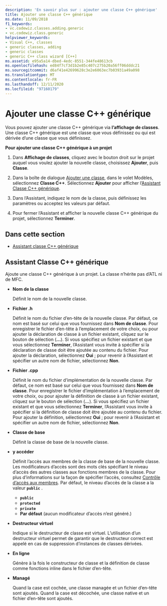 ```yaml
---
description: 'En savoir plus sur : ajouter une classe C++ générique'
title: Ajouter une classe C++ générique
ms.date: 11/09/2018
f1_keywords:
- vc.codewiz.classes.adding.generic
- vc.codewiz.class.generic
helpviewer_keywords:
- Visual C++, classes
- generic classes, adding
- generic classes
- generic C++ class wizard [C++]
ms.assetid: e95a5a14-dbed-4edc-8551-344fe48613cb
ms.openlocfilehash: ed84f7cf3d1b2e85c407c275b20a56ff06dddc21
ms.sourcegitcommit: d6af41e42699628c3e2e6063ec7b03931a49a098
ms.translationtype: MT
ms.contentlocale: fr-FR
ms.lasthandoff: 12/11/2020
ms.locfileid: "97160179"
---
```

# <a name="add-a-generic-c-class"></a>Ajouter une classe C++ générique

Vous pouvez ajouter une classe C++ générique via **l’affichage de classes**. Une classe C++ générique est une classe que vous définissez ou qui est dérivée d’une classe que vous définissez.

**Pour ajouter une classe C++ générique à un projet**

1. Dans **Affichage de classes**, cliquez avec le bouton droit sur le projet auquel vous voulez ajouter la nouvelle classe, choisissez **Ajouter**, puis **Classe**.

1. Dans la boîte de dialogue [Ajouter une classe](./adding-a-class-visual-cpp.md#add-class-dialog-box), dans le volet Modèles, sélectionnez **Classe C++**. Sélectionnez **Ajouter** pour afficher l’[Assistant Classe C++ générique](#generic-c-class-wizard).

1. Dans l’Assistant, indiquez le nom de la classe, puis définissez les paramètres ou acceptez les valeurs par défaut.

1. Pour fermer l’Assistant et afficher la nouvelle classe C++ générique du projet, sélectionnez **Terminer**.

## <a name="in-this-section"></a>Dans cette section

- [Assistant classe C++ générique](#generic-c-class-wizard)

## <a name="generic-c-class-wizard"></a>Assistant Classe C++ générique

Ajoute une classe C++ générique à un projet. La classe n’hérite pas d’ATL ni de MFC.

- **Nom de la classe**

  Définit le nom de la nouvelle classe.

- **Fichier .h**

  Définit le nom du fichier d’en-tête de la nouvelle classe. Par défaut, ce nom est basé sur celui que vous fournissez dans **Nom de classe**. Pour enregistrer le fichier d’en-tête à l’emplacement de votre choix, ou pour ajouter la déclaration de classe à un fichier existant, cliquez sur le bouton de sélection (**...**). Si vous spécifiez un fichier existant et que vous sélectionnez **Terminer**, l’Assistant vous invite à spécifier si la déclaration de classe doit être ajoutée au contenu du fichier. Pour ajouter la déclaration, sélectionnez **Oui** ; pour revenir à l’Assistant et spécifier un autre nom de fichier, sélectionnez **Non**.

- **Fichier .cpp**

  Définit le nom du fichier d’implémentation de la nouvelle classe. Par défaut, ce nom est basé sur celui que vous fournissez dans **Nom de classe**. Pour enregistrer le fichier d’implémentation à l’emplacement de votre choix, ou pour ajouter la définition de classe à un fichier existant, cliquez sur le bouton de sélection (**...**). Si vous spécifiez un fichier existant et que vous sélectionnez **Terminer**, l’Assistant vous invite à spécifier si la définition de classe doit être ajoutée au contenu du fichier. Pour ajouter la définition, sélectionnez **Oui** ; pour revenir à l’Assistant et spécifier un autre nom de fichier, sélectionnez **Non**.

- **Classe de base**

  Définit la classe de base de la nouvelle classe.

- **y accéder**

  Définit l’accès aux membres de la classe de base de la nouvelle classe. Les modificateurs d’accès sont des mots clés spécifiant le niveau d’accès des autres classes aux fonctions membres de la classe. Pour plus d’informations sur la façon de spécifier l’accès, consultez [Contrôle d’accès aux membres](../cpp/member-access-control-cpp.md). Par défaut, le niveau d’accès de la classe a la valeur **`public`** .

  - **`public`**
  - **`protected`**
  - **`private`**
  - **Par défaut** (aucun modificateur d’accès n’est généré.)

- **Destructeur virtuel**

  Indique si le destructeur de classe est virtuel. L’utilisation d’un destructeur virtuel permet de garantir que le destructeur correct est appelé en cas de suppression d’instances de classes dérivées.

- **En ligne**

  Génère à la fois le constructeur de classe et la définition de classe comme fonctions inline dans le fichier d’en-tête.

- **Managé**

  Quand la case est cochée, une classe managée et un fichier d’en-tête sont ajoutés. Quand la case est décochée, une classe native et un fichier d’en-tête sont ajoutés.
